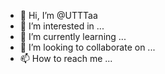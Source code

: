 - 👋 Hi, I’m @UTTTaa
- 👀 I’m interested in ...
- 🌱 I’m currently learning ...
- 💞️ I’m looking to collaborate on ...
- 📫 How to reach me ...

<!---
UTTTaa/UTTTaa is a ✨ special ✨ repository because its `README.md` (this file) appears on your GitHub profile.
You can click the Preview link to take a look at your changes.
--->
